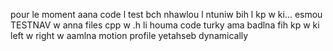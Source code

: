 pour le moment aana code l test bch nhawlou l ntuniw bih l kp w ki... esmou TESTNAV w anna files cpp w .h li houma code turky ama badlna fih kp w ki left w right w aamlna motion profile yetahseb dynamically
